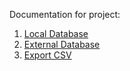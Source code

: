Documentation for project:

1. [Local Database](Database.md)
2. [External Database](ExternalDatabase.md)
3. [Export CSV](ExportCSV.md)
